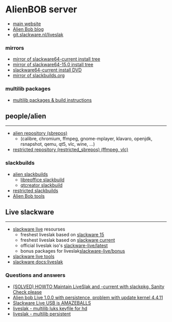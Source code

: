 
# AlienBOB server

* [main website](https://slackware.nl/)
* [Alien Bob blog](https://alien.slackbook.org/blog/)
* [git.slackware.nl/liveslak](https://git.slackware.nl/liveslak/)

### mirrors
* [mirror of slackware64-current install tree](https://slackware.nl/slackware/slackware64-current)
* [mirror of slackware64-15.0 install tree](https://slackware.nl/slackware/slackware64-15.0)
* [slackware64-current install DVD](https://slackware.nl/slackware/slackware64-current-iso)
* [mirror of slackbuilds.org](https://slackware.nl/slackbuilds.org)

### multilib packages
* [multilib packages & build instructions](https://slackware.nl/cumulative/multilib/)


## people/alien
------------------------------------------------------------------------

* [alien repository (sbrepos)](https://slackware.nl/people/alien/sbrepos)
  * (calibre, chromium, ffmpeg, gnome-mplayer, klavaro, openjdk, rsnapshot, qemu, qt5, vlc, wine, ...)
* [restricted repository (restricted_sbrepos) (ffmpeg, vlc)](https://slackware.nl/people/alien/restricted_sbrepos)

### slackbuilds
* [alien slackbuilds](https://slackware.nl/people/alien/slackbuilds)
  * [libreoffice slackbuild](https://slackware.nl/people/alien/slackbuilds/libreoffice)
  * [qtcreator slackbuild](https://slackware.nl/people/alien/slackbuilds/qtcreator)
* [restricted slackbuilds](https://slackware.nl/people/alien/restricted_slackbuilds)
* [Alien Bob tools](https://slackware.nl/people/alien/tools/)
  

## Live slackware
------------------------------------------------------------------------
* [slackware live](https://slackware.nl/slackware-live/) resourses
	* freshest liveslak based on [slackware 15](https://slackware.nl/slackware-live/slackware64-15.0-live/) 
	* freshest liveslak based on [slackware current](https://slackware.nl/slackware-live/slackware64-current-live/) 
	* official liveslak iso's [slackware-live/latest](https://slackware.nl/slackware-live/latest/)
	* bonus packages for liveslak[slackware-live/bonus](https://slackware.nl/slackware-live/bonus/)
* [slackware live tools](https://slackware.nl/people/alien/liveslak/)
* [slackware docs:liveslak](https://docs.slackware.com/slackware:liveslak)

### Questions and answers
* [(SOLVED) HOWTO Maintain LiveSlak and -current with slackpkg.  Sanity Check please](https://www.linuxquestions.org/questions/slackware-14/howto-maintain-liveslak-and-current-with-slackpkg-sanity-check-please-4175599776/)
* [ Alien bob Live  1.0.0 with persistence, problem with update kernel 4.4.11](https://www.linuxquestions.org/questions/slackware-14/alien-bob-live-1-0-0-with-persistence-problem-with-update-kernel-4-4-11-a-4175580338/)
* [ Slackware Live USB is AMAZEBALLS](https://www.linuxquestions.org/questions/slackware-14/slackware-live-usb-is-amazeballs-4175664109/)
* [liveslak - multilib luks keyfile for hd](https://www.linuxquestions.org/questions/slackware-14/liveslak-14-2-multilib-luks-keyfile-for-hd-possible-4175619786/)
* [liveslak - multilib persistent](https://www.linuxquestions.org/questions/slackware-14/liveslak64-14-2-multilib-persistent-4175604325/)


